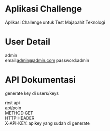 # Aplikasi Challenge
Aplikasi Challenge untuk Test Majapahit Teknologi
# User Detail
admin  
email:admin@admin.com password:admin
# API Dokumentasi
generate key di users/keys  
  

rest api  
api/poin  
METHOD GET  
HTTP HEADER  
X-API-KEY: apikey yang sudah di generate



